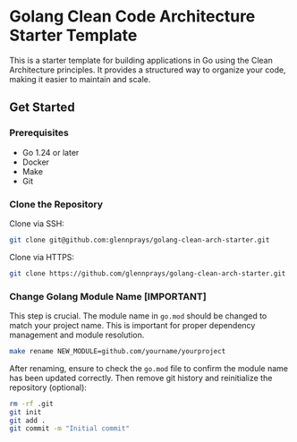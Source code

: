 # Golang Clean Code Architecture Starter Template
This is a starter template for building applications in Go using the Clean Architecture principles. It provides a structured way to organize your code, making it easier to maintain and scale.

## Get Started 
### Prerequisites
- Go 1.24 or later
- Docker 
- Make 
- Git 

### Clone the Repository
Clone via SSH:
```bash
git clone git@github.com:glennprays/golang-clean-arch-starter.git
```
Clone via HTTPS:
```bash
git clone https://github.com/glennprays/golang-clean-arch-starter.git 
```

### Change Golang Module Name [IMPORTANT]
This step is crucial. The module name in `go.mod` should be changed to match your project name. This is important for proper dependency management and module resolution.
```bash
make rename NEW_MODULE=github.com/yourname/yourproject
```
After renaming, ensure to check the `go.mod` file to confirm the module name has been updated correctly. Then remove git history and reinitialize the repository (optional): 
```bash 
rm -rf .git 
git init 
git add . 
git commit -m "Initial commit" 
```
